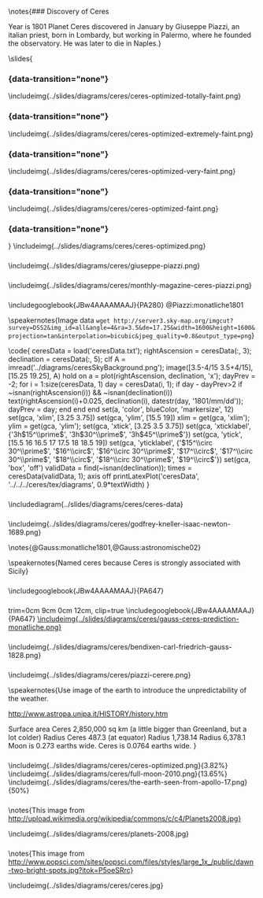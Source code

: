 \notes{### Discovery of Ceres

Year is 1801 Planet Ceres discovered in January by Giuseppe Piazzi, an italian priest, born in Lombardy, but working in Palermo, where he founded the observatory. He was later to die in Naples.}


\slides{
###  {data-transition="none"} 

\includeimg{../slides/diagrams/ceres/ceres-optimized-totally-faint.png}

###  {data-transition="none"}

\includeimg{../slides/diagrams/ceres/ceres-optimized-extremely-faint.png}

###  {data-transition="none"}

\includeimg{../slides/diagrams/ceres/ceres-optimized-very-faint.png}

###  {data-transition="none"}

\includeimg{../slides/diagrams/ceres/ceres-optimized-faint.png}

###  {data-transition="none"}
}
\includeimg{../slides/diagrams/ceres/ceres-optimized.png}

###

\includeimg{../slides/diagrams/ceres/giuseppe-piazzi.png}

###

\includeimg{../slides/diagrams/ceres/monthly-magazine-ceres-piazzi.png}

###

\includegooglebook{JBw4AAAAMAAJ}{PA280}
@Piazzi:monatliche1801

<!--[\includeimg{../slides/diagrams/ceres/ceres-beobachtung-von-piazzi.png}{100%}](https://play.google.com/books/reader?printsec=frontcover&output=reader&id=JBw4AAAAMAAJ&pg=GBS.PA280)-->

\speakernotes{Image data ```wget http://server3.sky-map.org/imgcut?survey=DSS2&img_id=all&angle=4&ra=3.5&de=17.25&width=1600&height=1600&projection=tan&interpolation=bicubic&jpeg_quality=0.8&output_type=png```}

\code{
    ceresData = load('ceresData.txt');
    rightAscension = ceresData(:, 3);
    declination = ceresData(:, 5);
    clf
    A = imread('../diagrams/ceresSkyBackground.png');
    image([3.5-4/15 3.5+4/15], [15.25 19.25], A)
    hold on
    a = plot(rightAscension, declination, 'x');
    dayPrev = -2;
    for i = 1:size(ceresData, 1)
      day = ceresData(i, 1);
      if day - dayPrev>2
        if ~isnan(rightAscension(i)) && ~isnan(declination(i))
          text(rightAscension(i)+0.025, declination(i), datestr(day, '1801/mm/dd'));
          dayPrev = day;
        end
      end
    end
    set(a, 'color', blueColor, 'markersize', 12)
    set(gca, 'xlim', [3.25 3.75])
    set(gca, 'ylim', [15.5 19])
    xlim = get(gca, 'xlim');
    ylim = get(gca, 'ylim');
    set(gca, 'xtick', [3.25 3.5 3.75])
    set(gca, 'xticklabel', {'$3$h$15^\\prime$', '$3$h$30^\\prime$', '$3$h$45^\\prime$'})
    set(gca, 'ytick', [15.5 16 16.5 17 17.5 18 18.5 19])
    set(gca, 'yticklabel', {'$15^\\circ 30^\\prime$', '$16^\\circ$', '$16^\\circ 30^\\prime$', '$17^\\circ$', '$17^\\circ 30^\\prime$', '$18^\\circ$', '$18^\\circ 30^\\prime$', '$19^\\circ$'})
    set(gca, 'box', 'off')
    validData = find(~isnan(declination));
    times = ceresData(validData, 1);
    axis off
    printLatexPlot('ceresData', '../../../ceres/tex/diagrams', 0.9*textWidth)
}

###

\includediagram{../slides/diagrams/ceres/ceres-data}

###

\includeimg{../slides/diagrams/ceres/godfrey-kneller-isaac-newton-1689.png}

\notes{@Gauss:monatliche1801,@Gauss:astronomische02}

\speakernotes{Named ceres because Ceres is strongly associated with Sicily}


###

\includegooglebook{JBw4AAAAMAAJ}{PA647}

<!--[\includeimg{../slides/diagrams/ceres/gauss-ceres-prediction-monatliche.png}](https://play.google.com/books/reader?printsec=frontcover&output=reader&id=JBw4AAAAMAAJ&pg=GBS.PA647)-->

###
trim=0cm 9cm 0cm 12cm, clip=true
\includegooglebook{JBw4AAAAMAAJ}{PA647}
[\includeimg{../slides/diagrams/ceres/gauss-ceres-prediction-monatliche.png}](https://play.google.com/books/reader?printsec=frontcover&output=reader&id=JBw4AAAAMAAJ&pg=GBS.PA647)

###

<!---

\includeimg{../slides/diagrams/ceres/ceres-orbit-gauss.png}
-->

###

\includeimg{../slides/diagrams/ceres/bendixen-carl-friedrich-gauss-1828.png}


<!--

\include{_ml/includes/overdetermined-inaugural.md}

-->

###

\includeimg{../slides/diagrams/ceres/piazzi-cerere.png}

\speakernotes{Use image of the earth to introduce the unpredictability of the weather. 

http://www.astropa.unipa.it/HISTORY/history.htm

Surface area Ceres 2,850,000 sq km (a little bigger than Greenland, but a lot colder)
Radius Ceres 487.3 (at equator)
Radius 1,738.14
Radius  6,378.1
Moon is 0.273 earths wide.
Ceres is 0.0764 earths wide.
}

###
  
\includeimg{../slides/diagrams/ceres/ceres-optimized.png}{3.82%}
\includeimg{../slides/diagrams/ceres/full-moon-2010.png}{13.65%}
\includeimg{../slides/diagrams/ceres/the-earth-seen-from-apollo-17.png}{50%}

###
  
\notes{This image from http://upload.wikimedia.org/wikipedia/commons/c/c4/Planets2008.jpg}

\includeimg{../slides/diagrams/ceres/planets-2008.jpg}
  
###

\notes{This image from http://www.popsci.com/sites/popsci.com/files/styles/large_1x_/public/dawn-two-bright-spots.jpg?itok=P5oeSRrc}

\includeimg{../slides/diagrams/ceres/ceres.jpg}



